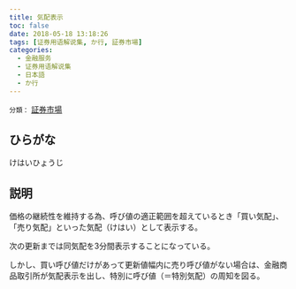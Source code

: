 ```yaml
---
title: 気配表示
toc: false
date: 2018-05-18 13:18:26
tags: [证券用语解说集, か行, 証券市場]
categories:
  - 金融服务
  - 证券用语解说集
  - 日本語
  - か行
---
```


`分類：` [証券市場](/tags/証券市場/)

## ひらがな

けはいひょうじ

## 説明

価格の継続性を維持する為、呼び値の適正範囲を超えているとき「買い気配」、「売り気配」といった気配（けはい）として表示する。

次の更新までは同気配を3分間表示することになっている。

しかし、買い呼び値だけがあって更新値幅内に売り呼び値がない場合は、金融商品取引所が気配表示を出し、特別に呼び値（＝特別気配）の周知を図る。
